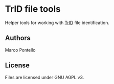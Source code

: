 # TrID file tools

Helper tools for working with [TrID](https://mark0.net/soft-trid-e.html) file identification.


## Authors

Marco Pontello

## License

Files are licensed under GNU AGPL v3.
